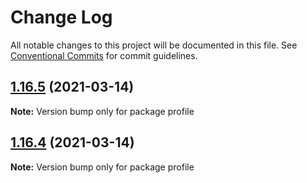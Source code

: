 # Change Log

All notable changes to this project will be documented in this file.
See [Conventional Commits](https://conventionalcommits.org) for commit guidelines.

## [1.16.5](https://github.com/Chronoblog/gatsby-theme-chronoblog/compare/profile@1.16.3...profile@1.16.5) (2021-03-14)

**Note:** Version bump only for package profile





## [1.16.4](https://github.com/Chronoblog/gatsby-theme-chronoblog/compare/profile@1.16.3...profile@1.16.4) (2021-03-14)

**Note:** Version bump only for package profile
